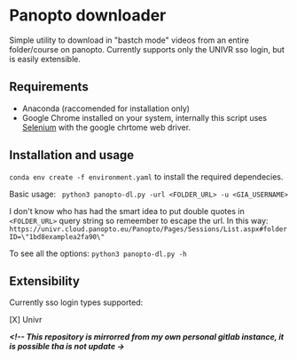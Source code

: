 # Panopto downloader

Simple utility to download in "bastch mode" videos from an entire folder/course on panopto. Currently supports only the UNIVR sso login, but is easily extensible.

## Requirements

- Anaconda (raccomended for installation only)
- Google Chrome installed on your system, internally this script uses [Selenium](https://www.selenium.dev/documentation/) with the google chrtome web driver.

## Installation and usage

``` conda env create -f environment.yaml ``` to install the required dependecies.

Basic usage: ``` python3 panopto-dl.py -url <FOLDER_URL> -u <GIA_USERNAME>``` 

I don't know who has had the smart idea to put double quotes in `<FOLDER_URL>` query string so remeember to escape the url. In this way: `https://univr.cloud.panopto.eu/Panopto/Pages/Sessions/List.aspx#folderID=\"1bd8examplea2fa90\"`


To see all the options: ` python3 panopto-dl.py -h `

## Extensibility

Currently sso login types supported:

[X] Univr


***<!-- This repository is mirrorred from my own personal gitlab instance, it is possible tha is not update ->***


